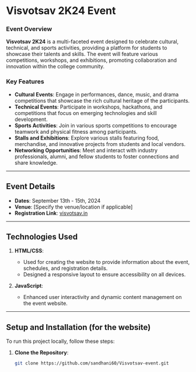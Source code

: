 # Visvotsav 2K24 Event

### Event Overview

**Visvotsav 2K24** is a multi-faceted event designed to celebrate cultural, technical, and sports activities, providing a platform for students to showcase their talents and skills. The event will feature various competitions, workshops, and exhibitions, promoting collaboration and innovation within the college community.

### Key Features

- **Cultural Events**: Engage in performances, dance, music, and drama competitions that showcase the rich cultural heritage of the participants.
- **Technical Events**: Participate in workshops, hackathons, and competitions that focus on emerging technologies and skill development.
- **Sports Activities**: Join in various sports competitions to encourage teamwork and physical fitness among participants.
- **Stalls and Exhibitions**: Explore various stalls featuring food, merchandise, and innovative projects from students and local vendors.
- **Networking Opportunities**: Meet and interact with industry professionals, alumni, and fellow students to foster connections and share knowledge.

---

## Event Details

- **Dates**: September 13th - 15th, 2024
- **Venue**: [Specify the venue/location if applicable]
- **Registration Link**: [visvotsav.in](https://visvotsav.in/)
  
---

## Technologies Used

1. **HTML/CSS**:
   - Used for creating the website to provide information about the event, schedules, and registration details.
   - Designed a responsive layout to ensure accessibility on all devices.

2. **JavaScript**:
   - Enhanced user interactivity and dynamic content management on the event website.



---

## Setup and Installation (for the website)

To run this project locally, follow these steps:

1. **Clone the Repository**:
   ```bash
   git clone https://github.com/sandhani60/Visvotsav-event.git
